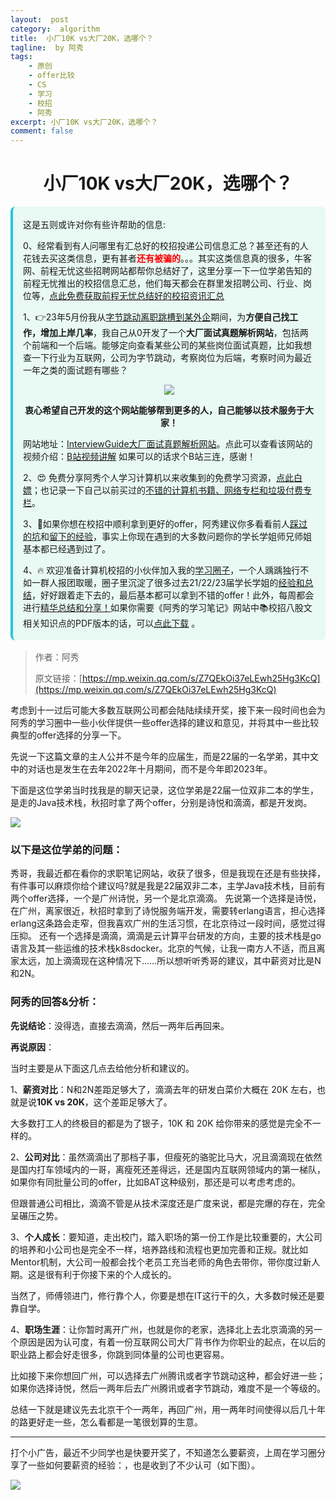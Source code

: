 ```yaml
---
layout:  post
category:  algorithm
title:  小厂10K vs大厂20K，选哪个？
tagline:  by 阿秀
tags:
    - 原创
    - offer比较
    - CS
    - 学习
    - 校招
    - 阿秀
excerpt: 小厂10K vs大厂20K，选哪个？
comment: false
---
```






<h1 align="center">小厂10K vs大厂20K，选哪个？</h1>

<div style="border-color: #24C6DC;
            background-color: #e9f9f3;         
            margin: 1rem 0;
        padding: .25rem 1rem;
        border-left-width: .3rem;
        border-left-style: solid;
        border-radius: .5rem;
        color: inherit;">
  <p>这是五则或许对你有些许帮助的信息:</p>
<p>0、经常看到有人问哪里有汇总好的校招投递公司信息汇总？甚至还有的人花钱去买这类信息，更有甚者<span style="font-weight:bold;color:red">还有被骗的</span>。。。其实这类信息真的很多，牛客网、前程无忧这些招聘网站都帮你总结好了，这里分享一下一位学弟告知的前程无忧推出的校招信息汇总，他们每天都会在群里发招聘公司、行业、岗位等，<a href="https://mp.weixin.qq.com/s/XVrkXg5P0Z7rWhDAWkJDWA" target="_blank">点此免费获取前程无忧总结好的校招资讯汇总</a></p>  <p>1、👉23年5月份我从<a style="text-decoration: underline" href="https://mp.weixin.qq.com/s/zKItpGwIkHKK4g2aOlL2rA" target="_blank">字节跳动离职跳槽到某外企</a>期间，为<span style="font-weight:bold">方便自己找工作，增加上岸几率</span>，我自己从0开发了一个<span style="font-weight:bold">大厂面试真题解析网站</span>，包括两个前端和一个后端。能够定向查看某些公司的某些岗位面试真题，比如我想查一下行业为互联网，公司为字节跳动，考察岗位为后端，考察时间为最近一年之类的面试题有哪些？
<div align="center">
  <a  style="text-decoration: underline" href="https://top.interviewguide.cn/" target="_blank">  <img src="http://oss.interviewguide.cn/img/202308091638172.png" style="zoom:100%;" /></a>
<p style="font-weight:bold">衷心希望自己开发的这个网站能够帮到更多的人，自己能够以技术服务于大家！</p>
</div>网站地址：<a style="text-decoration: underline" href="https://top.interviewguide.cn/" target="_blank">InterviewGuide大厂面试真题解析网站</a>。点此可以查看该网站的视频介绍：<a style="text-decoration: underline" href="https://www.bilibili.com/video/BV1f94y1C7BL" target="_blank">B站视频讲解</a>   如果可以的话求个B站三连，感谢！
  </p> 
  <p>2、😍
    免费分享阿秀个人学习计算机以来收集到的免费学习资源，<a style="text-decoration: underline" href="/notes/07-resources/01-free/01-introduce.html" target="_blank">点此白嫖</a>；也记录一下自己以前买过的<a style="text-decoration: underline" href="/notes/07-resources/02-precious.html" target="_blank">不错的计算机书籍、网络专栏和垃圾付费专栏</a>。
  </p>
  <p>3、🚀如果你想在校招中顺利拿到更好的offer，阿秀建议你多看看前人<a style="text-decoration: underline" href="https://www.yuque.com/tuobaaxiu/httmmc/npg1k81zeq4wfpyz" target="_blank">踩过的坑</a>和<a style="text-decoration: underline"  target="_blank" href="https://www.yuque.com/tuobaaxiu/httmmc/gge9ppd0mbu2d3dp">留下的经验</a>，事实上你现在遇到的大多数问题你的学长学姐师兄师姐基本都已经遇到过了。
  </p>
  <p>4、🔥 欢迎准备计算机校招的小伙伴加入我的<a  style="text-decoration: underline" href="https://www.yuque.com/tuobaaxiu/httmmc/xg0otqvc17wfx4u9" target="_blank">学习圈子</a>，一个人踽踽独行不如一群人报团取暖，圈子里沉淀了很多过去21/22/23届学长学姐的<a  style="text-decoration: underline" href="https://www.yuque.com/tuobaaxiu/httmmc/gge9ppd0mbu2d3dp" target="_blank">经验和总结</a>，好好跟着走下去的，最后基本都可以拿到不错的offer！此外，每周都会进行<a  style="text-decoration: underline" href="https://www.yuque.com/tuobaaxiu/httmmc/npg1k81zeq4wfpyz" target="_blank">精华总结和分享！</a>如果你需要《阿秀的学习笔记》网站中📚︎校招八股文相关知识点的PDF版本的话，可以<a style="text-decoration: underline" href="https://www.yuque.com/tuobaaxiu/httmmc/qs0yn66apvkzw0ps" target="_blank">点此下载</a> 。</p>   </div>


> 作者：阿秀
>
> 原文链接：[https://mp.weixin.qq.com/s/Z7QEkOi37eLEwh25Hg3KcQ](https://mp.weixin.qq.com/s/Z7QEkOi37eLEwh25Hg3KcQ)



考虑到十一过后可能大多数互联网公司都会陆陆续续开奖，接下来一段时间也会为阿秀的学习圈中一些小伙伴提供一些offer选择的建议和意见，并将其中一些比较典型的offer选择的分享一下。

先说一下这篇文章的主人公并不是今年的应届生，而是22届的一名学弟，其中文中的对话也是发生在去年2022年十月期间，而不是今年即2023年。

下面是这位学弟当时找我是的聊天记录，这位学弟是22届一位双非二本的学生，是走的Java技术栈，秋招时拿了两个offer，分别是诗悦和滴滴，都是开发岗。

![](http://oss.interviewguide.cn/img/202209252256162.png)

### **以下是这位学弟的问题**：

秀哥，我最近都在看你的求职笔记网站，收获了很多，但是我现在还是有些抉择，有件事可以麻烦你给个建议吗?就是我是22届双非二本，主学Java技术栈，目前有两个offer选择，一个是广州诗悦，另一个是北京滴滴。
先说第一个选择是诗悦，在广州，离家很近，秋招时拿到了诗悦服务端开发，需要转erlang语言，担心选择erlang这条路会走窄，但我喜欢广州的生活习惯，在北京待过一段时间，感觉过得压抑。
还有一个选择是滴滴，滴滴是云计算平台研发的方向，主要的技术栈是go语言及其一些运维的技术栈k8sdocker。北京的气候，让我一南方人不适，而且离家太远，加上滴滴现在这种情况下……所以想听听秀哥的建议，其中薪资对比是N和2N。

### **阿秀的回答&分析**：

**先说结论**：没得选，直接去滴滴，然后一两年后再回来。

**再说原因**：

当时主要是从下面这几点去给他分析和建议的。

1、**薪资对比**：N和2N差距足够大了，滴滴去年的研发白菜价大概在 20K 左右，也就是说**10K vs 20K**，这个差距足够大了。

大多数打工人的终极目的都是为了银子，10K 和 20K 给你带来的感觉是完全不一样的。

2、**公司对比**：虽然滴滴出了那档子事，但瘦死的骆驼比马大，况且滴滴现在依然是国内打车领域内的一哥，离瘦死还差得远，还是国内互联网领域内的第一梯队，如果你有同批量公司的offer，比如BAT这种级别，那还是可以考虑考虑的。

但跟普通公司相比，滴滴不管是从技术深度还是广度来说，都是完爆的存在，完全呈碾压之势。

3、**个人成长**：要知道，走出校门，踏入职场的第一份工作是比较重要的，大公司的培养和小公司也是完全不一样，培养路线和流程也更加完善和正规。就比如Mentor机制，大公司一般都会找个老员工充当老师的角色去带你，带你度过新人期。这是很有利于你接下来的个人成长的。

当然了，师傅领进门，修行靠个人，你要是想在IT这行干的久，大多数时候还是要靠自学。

4、**职场生涯**：让你暂时离开广州，也就是你的老家，选择北上去北京滴滴的另一个原因是因为认可度，有着一份互联网公司大厂背书作为你职业的起点，在以后的职业路上都会好走很多，你跳到同体量的公司也更容易。

比如接下来你想回广州，可以选择去广州腾讯或者字节跳动这种，都会好进一些；如果你选择诗悦，然后一两年后去广州腾讯或者字节跳动，难度不是一个等级的。

总结一下就是建议先去北京干个一两年，再回广州，用一两年时间使得以后几十年的路更好走一些，怎么看都是一笔很划算的生意。

---

打个小广告，最近不少同学也是快要开奖了，不知道怎么要薪资，上周在学习圈分享了一些如何要薪资的经验：，也是收到了不少认可（如下图）。

![](http://oss.interviewguide.cn/img/202209252327127.png)
